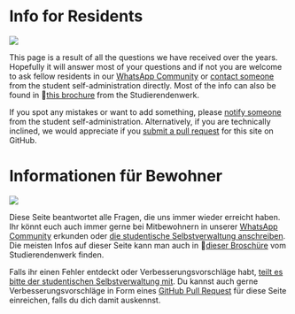 <!-- English -->
# Info for Residents
![](/img/entrance.webp)

This page is a result of all the questions we have received over the years. Hopefully it will answer most of your questions and if not you are welcome to ask fellow residents in our [WhatsApp Community](#e-community) or [contact someone](/en/index.html#contact) from the student self-administration directly. Most of the info can also be found in 📁[this brochure](https://www.studierendenwerk-muenchen-oberbayern.de/fileadmin/studierendenwerk-muenchen-oberbayern/bereiche/wohnen/wohnheime/Broschueren/Josef-Wirth-Weg_Brosch%C3%BCre_englisch.pdf) from the Studierendenwerk.

If you spot any mistakes or want to add something, please [notify someone](/en/index.html#contact) from the student self-administration. Alternatively, if you are technically inclined, we would appreciate if you [submit a pull request](https://github.com/Haussprecher-JWW19/jww19-website/pulls) for this site on GitHub. 

<!-- Deutsch -->
# Informationen für Bewohner
![](/img/entrance.webp)

Diese Seite beantwortet alle Fragen, die uns immer wieder erreicht haben. Ihr könnt euch auch immer gerne bei Mitbewohnern in unserer [WhatsApp Community](#e-community) erkunden oder [die studentische Selbstverwaltung anschreiben](/de/index.html#contact). Die meisten Infos auf dieser Seite kann man auch in 📁[dieser Broschüre](https://www.studierendenwerk-muenchen-oberbayern.de/fileadmin/studierendenwerk-muenchen-oberbayern/bereiche/wohnen/wohnheime/Broschueren/Josef-Wirth-Weg_Brosch%C3%BCre_englisch.pdf) vom Studierendenwerk finden.

Falls ihr einen Fehler entdeckt oder Verbesserungsvorschläge habt, [teilt es bitte der studentischen Selbstverwaltung mit](/de/index.html#contact). Du kannst auch gerne Verbesserungsvorschläge in Form eines [GitHub Pull Request](https://github.com/Haussprecher-JWW19/jww19-website/pulls) für diese Seite einreichen, falls du dich damit auskennst.